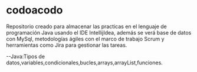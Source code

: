 # codoacodo
Repositorio creado para almacenar las practicas en el lenguaje de programación Java usando el IDE IntellijIdea, además se verá base de datos con MySql, metodologías ágiles con el marco de trabajo Scrum y herramientas como Jira para gestionar las tareas.

--Java:Tipos de datos,variables,condicionales,bucles,arrays,arrayList,funciones.
  
